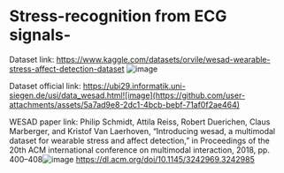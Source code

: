# Stress-recognition from ECG signals-


Dataset link: https://www.kaggle.com/datasets/orvile/wesad-wearable-stress-affect-detection-dataset
![image](https://github.com/user-attachments/assets/50740636-7242-493e-b28e-0d604c612102)

Dataset official link:
https://ubi29.informatik.uni-siegen.de/usi/data_wesad.html![image](https://github.com/user-attachments/assets/5a7ad9e8-2dc1-4bcb-bebf-71af0f2ae464)

WESAD paper link: Philip Schmidt, Attila Reiss, Robert Duerichen, Claus Marberger, and Kristof Van Laerhoven, “Introducing wesad, a multimodal dataset for wearable stress and affect detection,” in Proceedings of the 20th ACM international conference on multimodal interaction, 2018, pp. 400–408![image](https://github.com/user-attachments/assets/2c030ba1-a8a3-4357-b372-94307674c855)
https://dl.acm.org/doi/10.1145/3242969.3242985




